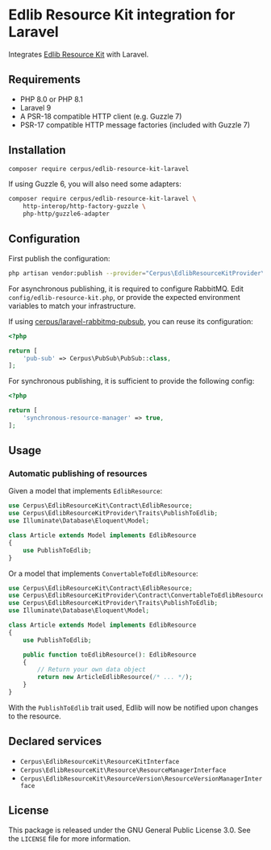 # Edlib Resource Kit integration for Laravel

Integrates [Edlib Resource Kit](https://github.com/cerpus/php-edlib-resource-kit)
with Laravel.

## Requirements

* PHP 8.0 or PHP 8.1
* Laravel 9
* A PSR-18 compatible HTTP client (e.g. Guzzle 7)
* PSR-17 compatible HTTP message factories (included with Guzzle 7)

## Installation

~~~sh
composer require cerpus/edlib-resource-kit-laravel
~~~

If using Guzzle 6, you will also need some adapters:

~~~sh
composer require cerpus/edlib-resource-kit-laravel \
    http-interop/http-factory-guzzle \
    php-http/guzzle6-adapter
~~~

## Configuration

First publish the configuration:

~~~sh
php artisan vendor:publish --provider="Cerpus\EdlibResourceKitProvider\EdlibResourceKitServiceProvider"
~~~

For asynchronous publishing, it is required to configure RabbitMQ. Edit
`config/edlib-resource-kit.php`, or provide the expected environment variables
to match your infrastructure.

If using [cerpus/laravel-rabbitmq-pubsub](https://github.com/cerpus/php-laravel-rabbitmq-pubsub),
you can reuse its configuration:

~~~php
<?php

return [
    'pub-sub' => Cerpus\PubSub\PubSub::class,
];
~~~

For synchronous publishing, it is sufficient to provide the following config:

~~~php
<?php

return [
    'synchronous-resource-manager' => true,
];
~~~

## Usage

### Automatic publishing of resources

Given a model that implements `EdlibResource`:

~~~php
use Cerpus\EdlibResourceKit\Contract\EdlibResource;
use Cerpus\EdlibResourceKitProvider\Traits\PublishToEdlib;
use Illuminate\Database\Eloquent\Model;

class Article extends Model implements EdlibResource
{
    use PublishToEdlib;
}
~~~

Or a model that implements `ConvertableToEdlibResource`:

~~~php
use Cerpus\EdlibResourceKit\Contract\EdlibResource;
use Cerpus\EdlibResourceKitProvider\Contract\ConvertableToEdlibResource;
use Cerpus\EdlibResourceKitProvider\Traits\PublishToEdlib;
use Illuminate\Database\Eloquent\Model;

class Article extends Model implements EdlibResource
{
    use PublishToEdlib;

    public function toEdlibResource(): EdlibResource
    {
        // Return your own data object
        return new ArticleEdlibResource(/* ... */);
    }
}
~~~

With the `PublishToEdlib` trait used, Edlib will now be notified upon changes to
the resource.

## Declared services

* `Cerpus\EdlibResourceKit\ResourceKitInterface`
* `Cerpus\EdlibResourceKit\Resource\ResourceManagerInterface`
* `Cerpus\EdlibResourceKit\ResourceVersion\ResourceVersionManagerInterface`

## License

This package is released under the GNU General Public License 3.0. See the
`LICENSE` file for more information.
